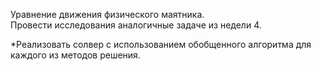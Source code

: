 Уравнение движения физического маятника.  
Провести исследования аналогичные задаче из недели 4. 

*Реализовать солвер с использованием обобщенного алгоритма для каждого из методов решения.  
